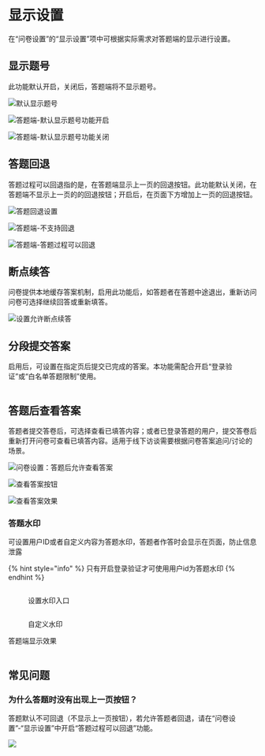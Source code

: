 # 显示设置

在“问卷设置”的“显示设置”项中可根据实际需求对答题端的显示进行设置。

## 显示题号

此功能默认开启，关闭后，答题端将不显示题号。

![默认显示题号](../../../.gitbook/assets/企业微信截图_16967379119957.png)

![答题端-默认显示题号功能开启](<../../../.gitbook/assets/image (114).png>)

![答题端-默认显示题号功能关闭](<../../../.gitbook/assets/image (550).png>)

## 答题回退

答题过程可以回退指的是，在答题端显示上一页的回退按钮。此功能默认关闭，在答题端不显示上一页的的回退按钮；开启后，在页面下方增加上一页的回退按钮。

![答题回退设置](../../../.gitbook/assets/11111.png)

![答题端-不支持回退](<../../../.gitbook/assets/image (332).png>)

![答题端-答题过程可以回退](<../../../.gitbook/assets/image (331).png>)

## 断点续答

问卷提供本地缓存答案机制，启用此功能后，如答题者在答题中途退出，重新访问问卷可选择继续回答或重新填答。

![设置允许断点续答](<../../../.gitbook/assets/Snipaste_2023-10-08_12-06-29 (1).png>)

## 分段提交答案

启用后，可设置在指定页后提交已完成的答案。本功能需配合开启“登录验证”或“白名单答题限制”使用。

<figure><img src="../../../.gitbook/assets/Snipaste_2023-10-08_12-13-04.png" alt=""><figcaption></figcaption></figure>

## 答题后查看答案

答题者提交答卷后，可选择查看已填答内容；或者已登录答题的用户，提交答卷后重新打开问卷可查看已填答内容。适用于线下访谈需要根据问卷答案追问/讨论的场景。

![问卷设置：答题后允许查看答案](../../../.gitbook/assets/Snipaste_2023-10-08_12-10-10.png)

![查看答案按钮](<../../../.gitbook/assets/image (512).png>)

![查看答案效果](<../../../.gitbook/assets/image (190).png>)

### 答题水印

可设置用户ID或者自定义内容为答题水印，答题者作答时会显示在页面，防止信息泄露

{% hint style="info" %}
只有开启登录验证才可使用用户id为答题水印
{% endhint %}

<figure><img src="../../../.gitbook/assets/image (3) (1) (1).png" alt=""><figcaption><p>设置水印入口</p></figcaption></figure>

<figure><img src="../../../.gitbook/assets/image (4) (1) (1).png" alt=""><figcaption><p>自定义水印</p></figcaption></figure>

答题端显示效果

<figure><img src="../../../.gitbook/assets/image (5) (1) (1).png" alt=""><figcaption></figcaption></figure>

## 常见问题

### 为什么答题时没有出现上一页按钮？

答题默认不可回退（不显示上一页按钮），若允许答题者回退，请在“问卷设置”-“显示设置”中开启“答题过程可以回退”功能。

![](../../../.gitbook/assets/Snipaste_2023-10-08_12-06-17.png)

